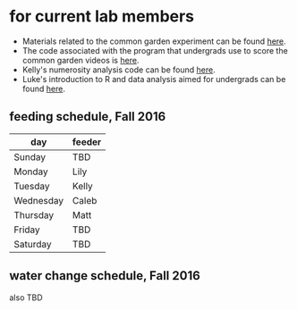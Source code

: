# for current lab members

- Materials related to the common garden experiment can be found [here](https://drive.google.com/drive/folders/0By-mmmYFVU9PdXdnMXp4RWxTdUU).
- The code associated with the program that undergrads use to score the common garden videos is [here](https://github.com/lukereding/common_garden).
- Kelly's numerosity analysis code can be found [here](https://github.com/kjw2539/numerosityanalysis).
- Luke's introduction to R and data analysis aimed for undergrads can be found [here](http://rpubs.com/lukereding/162259).

## feeding schedule, Fall 2016

| day | feeder |
| ---- | ---- |
| Sunday | TBD |
| Monday | Lily |
| Tuesday | Kelly |
| Wednesday | Caleb |
| Thursday | Matt |
| Friday | TBD |
| Saturday | TBD |


## water change schedule, Fall 2016

also TBD
